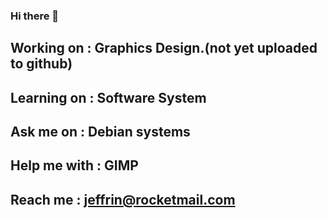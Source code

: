 ### Hi there 👋

<!--
**ahiliation/ahiliation** is a ✨ _special_ ✨ repository because its `README.md` (this file) appears on your GitHub profile.

Here are some ideas to get you started:

- 🔭 I’m currently working on ...
- 🌱 I’m currently learning ...
- 👯 I’m looking to collaborate on ...
- 🤔 I’m looking for help with ...
- 💬 Ask me about ...
- 📫 How to reach me: ...
- 😄 Pronouns: ...
- ⚡ Fun fact: ...
-->

 ## Working on :     Graphics Design.(not yet uploaded to github) <br>
 ## Learning on :    Software System <br>
 ## Ask me on :      Debian systems <br>
 ## Help me with :   GIMP <br>
 ## Reach me :       jeffrin@rocketmail.com 
  
 
 
 
